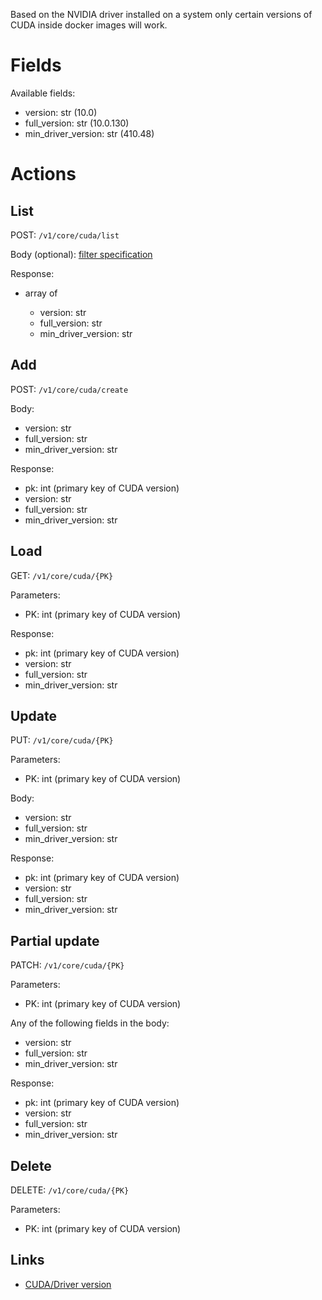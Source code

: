 Based on the NVIDIA driver installed on a system only
certain versions of CUDA inside docker images will work.

# Fields

Available fields:

  * version: str (10.0)
  * full_version: str (10.0.130)
  * min_driver_version: str (410.48)

# Actions

## List

POST: `/v1/core/cuda/list`

Body (optional): [filter specification](filtering.md)
  
Response:

  * array of

    * version: str
    * full_version: str
    * min_driver_version: str

## Add

POST: `/v1/core/cuda/create`

Body:

  * version: str
  * full_version: str
  * min_driver_version: str

Response:

  * pk: int (primary key of CUDA version)
  * version: str
  * full_version: str
  * min_driver_version: str

## Load

GET: `/v1/core/cuda/{PK}`

Parameters:

  * PK: int (primary key of CUDA version)
  
Response:

  * pk: int (primary key of CUDA version)
  * version: str
  * full_version: str
  * min_driver_version: str

## Update

PUT: `/v1/core/cuda/{PK}`

Parameters:

  * PK: int (primary key of CUDA version)
  
Body: 
 
  * version: str
  * full_version: str
  * min_driver_version: str

Response:

  * pk: int (primary key of CUDA version)
  * version: str
  * full_version: str
  * min_driver_version: str

## Partial update

PATCH: `/v1/core/cuda/{PK}`

Parameters:

  * PK: int (primary key of CUDA version)

Any of the following fields in the body:

  * version: str
  * full_version: str
  * min_driver_version: str

Response:

  * pk: int (primary key of CUDA version)
  * version: str
  * full_version: str
  * min_driver_version: str


## Delete

DELETE: `/v1/core/cuda/{PK}`

Parameters:

  * PK: int (primary key of CUDA version)


## Links

* [CUDA/Driver version](https://docs.nvidia.com/deploy/cuda-compatibility/index.html#binary-compatibility)

